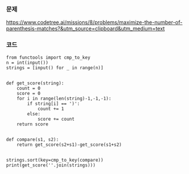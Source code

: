 ### 문제
https://www.codetree.ai/missions/8/problems/maximize-the-number-of-parenthesis-matches?&utm_source=clipboard&utm_medium=text

### 코드
~~~
from functools import cmp_to_key
n = int(input())
strings = [input() for _ in range(n)]


def get_score(string):
    count = 0
    score = 0
    for i in range(len(string)-1,-1,-1):
        if string[i] == ')':
            count += 1
        else:
            score += count
    return score


def compare(s1, s2):
    return get_score(s2+s1)-get_score(s1+s2)


strings.sort(key=cmp_to_key(compare))
print(get_score(''.join(strings)))
~~~
